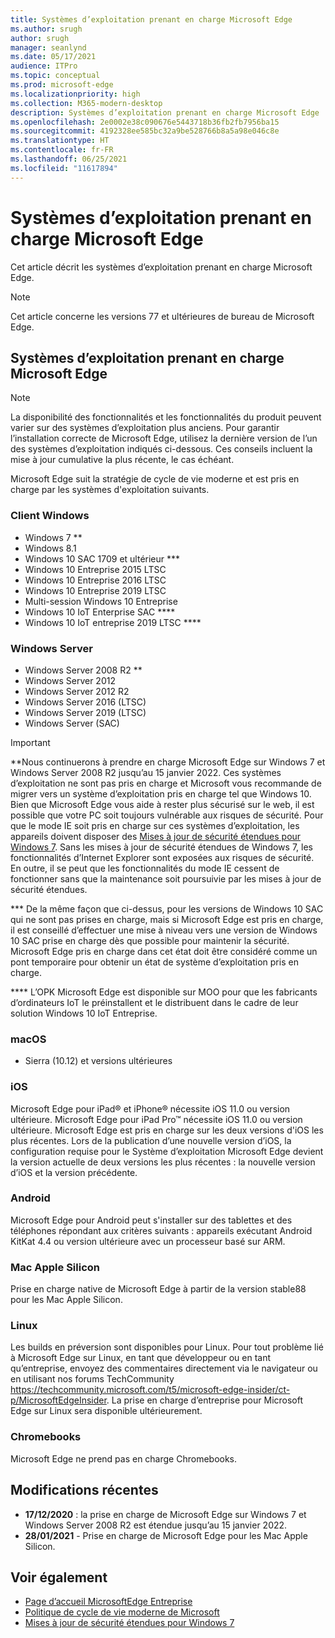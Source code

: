 ```yaml
---
title: Systèmes d’exploitation prenant en charge Microsoft Edge
ms.author: srugh
author: srugh
manager: seanlynd
ms.date: 05/17/2021
audience: ITPro
ms.topic: conceptual
ms.prod: microsoft-edge
ms.localizationpriority: high
ms.collection: M365-modern-desktop
description: Systèmes d’exploitation prenant en charge Microsoft Edge
ms.openlocfilehash: 2e0002e38c090676e5443718b36fb2fb7956ba15
ms.sourcegitcommit: 4192328ee585bc32a9be528766b8a5a98e046c8e
ms.translationtype: HT
ms.contentlocale: fr-FR
ms.lasthandoff: 06/25/2021
ms.locfileid: "11617894"
---
```

# <a name="microsoft-edge-supported-operating-systems"></a>Systèmes d’exploitation prenant en charge Microsoft Edge

Cet article décrit les systèmes d’exploitation prenant en charge Microsoft Edge.

> [!NOTE]
> Cet article concerne les versions 77 et ultérieures de bureau de Microsoft Edge.

## <a name="supported-operating-systems-for-microsoft-edge"></a>Systèmes d’exploitation prenant en charge Microsoft Edge

> [!NOTE]
> La disponibilité des fonctionnalités et les fonctionnalités du produit peuvent varier sur des systèmes d’exploitation plus anciens. Pour garantir l’installation correcte de Microsoft Edge, utilisez la dernière version de l’un des systèmes d’exploitation indiqués ci-dessous. Ces conseils incluent la mise à jour cumulative la plus récente, le cas échéant.


Microsoft Edge suit la stratégie de cycle de vie moderne et est pris en charge par les systèmes d'exploitation suivants.

### <a name="windows-client"></a>Client Windows

- Windows 7 **
- Windows 8.1
- Windows 10 SAC 1709 et ultérieur ***
- Windows 10 Entreprise 2015 LTSC
- Windows 10 Entreprise 2016 LTSC
- Windows 10 Entreprise 2019 LTSC
- Multi-session Windows 10 Entreprise
- Windows 10 IoT Enterprise SAC ****
- Windows 10 IoT entreprise 2019 LTSC ****

### <a name="windows-server"></a>Windows Server

- Windows Server 2008 R2 **
- Windows Server 2012
- Windows Server 2012 R2
- Windows Server 2016 (LTSC)
- Windows Server 2019 (LTSC)
- Windows Server (SAC)

> [!IMPORTANT]
> **Nous continuerons à prendre en charge Microsoft Edge sur Windows 7 et Windows Server 2008 R2 jusqu’au 15 janvier 2022. Ces systèmes d’exploitation ne sont pas pris en charge et Microsoft vous recommande de migrer vers un système d’exploitation pris en charge tel que Windows 10. Bien que Microsoft Edge vous aide à rester plus sécurisé sur le web, il est possible que votre PC soit toujours vulnérable aux risques de sécurité. Pour que le mode IE soit pris en charge sur ces systèmes d’exploitation, les appareils doivent disposer des [Mises à jour de sécurité étendues pour Windows 7](https://support.microsoft.com/help/4527878/faq-about-extended-security-updates-for-windows-7). Sans les mises à jour de sécurité étendues de Windows 7, les fonctionnalités d’Internet Explorer sont exposées aux risques de sécurité. En outre, il se peut que les fonctionnalités du mode IE cessent de fonctionner sans que la maintenance soit poursuivie par les mises à jour de sécurité étendues.  
>
> *** De la même façon que ci-dessus, pour les versions de Windows 10 SAC qui ne sont pas prises en charge, mais si Microsoft Edge est pris en charge, il est conseillé d’effectuer une mise à niveau vers une version de Windows 10 SAC prise en charge dès que possible pour maintenir la sécurité. Microsoft Edge pris en charge dans cet état doit être considéré comme un pont temporaire pour obtenir un état de système d’exploitation pris en charge.
>
> **** L’OPK Microsoft Edge est disponible sur MOO pour que les fabricants d’ordinateurs IoT le préinstallent et le distribuent dans le cadre de leur solution Windows 10 IoT Entreprise.

### <a name="macos"></a>macOS

- Sierra (10.12) et versions ultérieures

### <a name="ios"></a>iOS

Microsoft Edge pour iPad&reg; et iPhone&reg; nécessite iOS 11.0 ou version ultérieure. Microsoft Edge pour iPad Pro&trade; nécessite iOS 11.0 ou version ultérieure. Microsoft Edge est pris en charge sur les deux versions d'iOS les plus récentes. Lors de la publication d’une nouvelle version d’iOS, la configuration requise pour le Système d’exploitation Microsoft Edge devient la version actuelle de deux versions les plus récentes : la nouvelle version d’iOS et la version précédente.

### <a name="android"></a>Android

Microsoft Edge pour Android peut s'installer sur des tablettes et des téléphones répondant aux critères suivants : appareils exécutant Android KitKat 4.4 ou version ultérieure avec un processeur basé sur ARM.

### <a name="apple-silicon-macs"></a>Mac Apple Silicon

Prise en charge native de Microsoft Edge à partir de la version stable88 pour les Mac Apple Silicon.

### <a name="linux"></a>Linux

Les builds en préversion sont disponibles pour Linux. Pour tout problème lié à Microsoft Edge sur Linux, en tant que développeur ou en tant qu’entreprise, envoyez des commentaires directement via le navigateur ou en utilisant nos forums TechCommunity https://techcommunity.microsoft.com/t5/microsoft-edge-insider/ct-p/MicrosoftEdgeInsider. La prise en charge d’entreprise pour Microsoft Edge sur Linux sera disponible ultérieurement.

### <a name="chromebooks"></a>Chromebooks

Microsoft Edge ne prend pas en charge Chromebooks.

## <a name="recent-changes"></a>Modifications récentes

- **17/12/2020** : la prise en charge de Microsoft Edge sur Windows 7 et Windows Server 2008 R2 est étendue jusqu’au 15 janvier 2022.
- **28/01/2021** - Prise en charge de Microsoft Edge pour les Mac Apple Silicon.

## <a name="see-also"></a>Voir également

- [Page d’accueil MicrosoftEdge Entreprise](https://aka.ms/EdgeEnterprise)
- [Politique de cycle de vie moderne de Microsoft](https://support.microsoft.com/help/30881/modern-lifecycle-policy)
- [Mises à jour de sécurité étendues pour Windows 7](https://support.microsoft.com/help/4527878/faq-about-extended-security-updates-for-windows-7)
